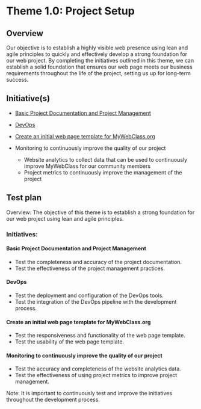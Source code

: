 # Theme 1.0: Project Setup
## Overview
Our objective is to establish a highly visible web presence using lean and agile principles to quickly and effectively
develop a strong foundation for our web project. By completing the initiatives outlined in this theme, we can establish a
solid foundation that ensures our web page meets our business requirements throughout the life of the project, setting
us up for long-term success.
## Initiative(s)

* [Basic Project Documentation and Project Management](initiatives/initiative_1.md)
* [DevOps](initiatives/initiative_2.md)
* [Create an initial web page template for MyWebClass.org](initiatives/initiative_3.md)

* Monitoring to continuously improve the quality of our project
  * Website analytics to collect data that can be used to continuously improve MyWebClass for our community members
  * Project metrics to continuously improve the management of the project

## Test plan

Overview: The objective of this theme is to establish a strong foundation for our web project using lean and agile principles.

### Initiatives:


#### Basic Project Documentation and Project Management
* Test the completeness and accuracy of the project documentation. 
* Test the effectiveness of the project management practices.
#### DevOps

* Test the deployment and configuration of the DevOps tools. 
* Test the integration of the DevOps pipeline with the development process. 
 
#### Create an initial web page template for MyWebClass.org 
* Test the responsiveness and functionality of the web page template. 
* Test the usability of the web page template. 

#### Monitoring to continuously improve the quality of our project 
* Test the accuracy and completeness of the website analytics data. 
* Test the effectiveness of using project metrics to improve project management.

Note: It is important to continuously test and improve the initiatives throughout the development process.